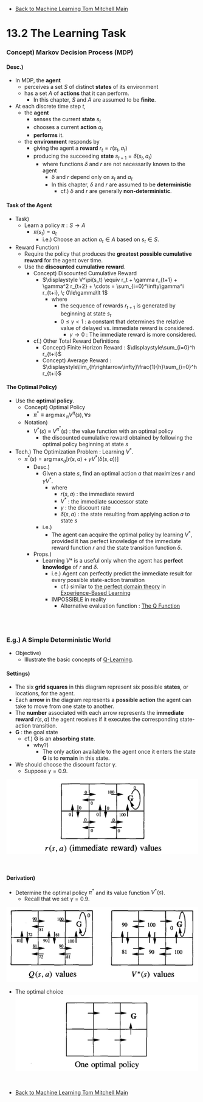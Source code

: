 * [Back to Machine Learning Tom Mitchell Main](../../main.md)

# 13.2 The Learning Task

### Concept) Markov Decision Process (MDP)
#### Desc.)
- In MDP, the **agent** 
  - perceives a set $S$ of distinct **states** of its environment
  - has a set $A$ of **actions** that it can perform.
    - In this chapter, $S$ and $A$ are assumed to be **finite**.
- At each discrete time step $t$, 
  - the **agent** 
    - senses the current **state** $s_t$
    - chooses a current **action** $a_t$
    - **performs** it.
  - the **environment** responds by
    - giving the agent a **reward** $r_t=r(s_t, a_t)$
    - producing the succeeding **state** $s_{t+1} = \delta(s_t, a_t)$
      - where functions $\delta$ and $r$ are not necessarily known to the agent
        - $\delta$ and $r$ depend only on $s_t$ and $a_t$
        - In this chapter, $\delta$ and $r$ are assumed to be **deterministic**
          - cf.) $\delta$ and $r$ are generally **non-deterministic**.

#### Task of the Agent
- Task)
  - Learn a policy $\pi : S \rightarrow A$
    - $\pi(s_t) = a_t$
      - i.e.) Choose an action $a_t \in A$ based on $s_t\in S$.
- Reward Function)
  - Require the policy that produces the **greatest possible cumulative reward** for the agent over time.
  - Use the **discounted cumulative reward**.
    - Concept) Discounted Cumulative Reward
      - $`\displaystyle V^\pi(s_t) \equiv r_t + \gamma r_{t+1} + \gamma^2 r_{t+2} + \cdots = \sum_{i=0}^\infty\gamma^i r_{t+i}, \; 0\le\gamma\lt 1`$
        - where 
          - the sequence of rewards $r_{t+1}$ is generated by beginning at state $s_t$
          - $0\le\gamma\lt 1$ : a constant that determines the relative value of delayed vs. immediate reward is considered.
            - $\gamma\rightarrow 0$ : The immediate reward is more considered.
    - cf.) Other Total Reward Definitions
       - Concept) Finite Horizon Reward : $`\displaystyle\sum_{i=0}^h r_{t+i}`$
       - Concept) Average Reward : $`\displaystyle\lim_{h\rightarrow\infty}\frac{1}{h}\sum_{i=0}^h r_{t+i}`$

#### The Optimal Policy)
- Use the **optimal policy**.
  - Concept) Optimal Policy
    - $\pi^\ast\equiv{\arg\max}_{\pi} V^\pi(s), \forall s$
  - Notation)
    - $V^\ast(s) \equiv V^{\pi^\ast}(s)$ : the value function with an optimal policy
      - the discounted cumulative reward obtained by following the optimal policy beginning at state $s$
- Tech.) The Optimization Problem : Learning $V^\ast$.
  - $`\displaystyle \pi^\ast (s) = \arg\max_a\left[ r(s,a) + \gamma V^\ast\left( \delta(s,a) \right) \right]`$
    - Desc.)
      - Given a state $s$, find an optimal action $a$ that maximizes $r$ and $\gamma V^\ast$.
        - where
          - $r(s,a)$ : the immediate reward
          - $V^\ast$ : the immediate successor state
          - $\gamma$ : the discount rate
          - $\delta(s,a)$ : the state resulting from applying action $a$ to state $s$
      - i.e.)
        - The agent can acquire the optimal policy by learning $V^\ast$, provided it has perfect knowledge of the immediate reward function $r$ and the state transition function $\delta$.
    - Props.)
      - Learning $V\ast$ is a useful only when the agent has **perfect knowledge** of $r$ and $\delta$.
        - i.e.) Agent can perfectly predict the immediate result for every possible state-action transition
          - cf.) similar to [the perfect domain theory](../../ch11/02/note.md#concept-domain-theory) in [Experience-Based Learning](../../ch11/01/note.md#concept-explanation-based-learning-ebl)
        - IMPOSSIBLE in reality
          - Alternative evaluation function : [The Q Function](../03/note.md#concept-the-q-function)

<br><br>

### E.g.) A Simple Deterministic World
- Objective)
  - Illustrate the basic concepts of [Q-Learning](../03/note.md#133-q-learning).
#### Settings)
- The six **grid squares** in this diagram represent six possible **states**, or locations, for the agent.
- Each **arrow** in the diagram represents a **possible action** the agent can take to move from one state to another.
- The **number** associated with each arrow represents the **immediate reward** $r(s, a)$ the agent receives if it executes the corresponding state-action transition.
- $\mathbf{G}$ : the goal state
  - cf.) $\mathbf{G}$ is an **absorbing state**.
    - why?)
      - The only action available to the agent once it enters the state $\mathbf{G}$ is to **remain** in this state.
- We should choose the discount factor $\gamma$.
  - Suppose $\gamma = 0.9$.

![](images/001.png)

<br>

#### Derivation)
- Determine the optimal policy $\pi^\ast$ and its value function $V^\ast(s)$.
  - Recall that we set $\gamma = 0.9$.

![](images/002.png)

- The optimal choice
  ![](images/003.png)


<br>

* [Back to Machine Learning Tom Mitchell Main](../../main.md)